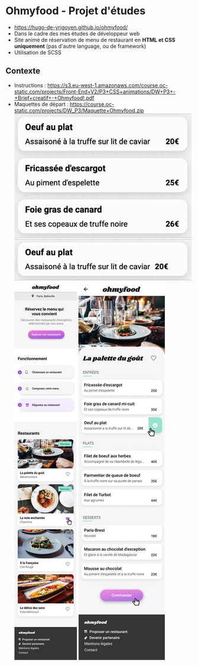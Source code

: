 # Ohmyfood - Projet d'études

- https://hugo-de-yrigoyen.github.io/ohmyfood/
- Dans le cadre des mes études de développeur web
- Site animé de réservation de menu de restaurant en **HTML et CSS uniquement** (pas d'autre language, ou de framework)
- Utilisation de SCSS

## Contexte

- Instructions :
  https://s3.eu-west-1.amazonaws.com/course.oc-static.com/projects/Front-End+V2/P3+CSS+animations/DW+P3+-+Brief+creatif+-+Ohmyfood!.pdf
- Maquettes de départ :
  https://course.oc-static.com/projects/DW_P3/Maquette+Ohmyfood.zip
  ![Animation Page Menu](assets/maquette/Animations/Animation_PageMenu_Apparition.gif "Animation Page Menu")
  ![Animation Menu](assets/maquette/Animations/Animation_PageMenu_Selection.gif "Animation Menu")
  ![Maquette Accueil](assets/maquette/accueil.png "Maquette Accueil")
  ![Maquette Menu](assets/maquette/menu-la-palette-du-gout.png "Maquette Menu")
